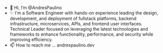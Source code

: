 - 👋 Hi, I’m @AndresPaulino
- ✨ I'm a Software Engineer with hands-on experience leading the design, development, and deployment of fullstack platforms, backend infrastructure, microservices, APIs, and frontend user interfaces. Technical Leader focused on leveraging the latest technologies and frameworks to enhance functionality, performance, and security while improving efficiency.
- 📫 How to reach me ... andrespaulino.dev

<!---
AndresPaulino/AndresPaulino is a ✨ special ✨ repository because its `README.md` (this file) appears on your GitHub profile.
You can click the Preview link to take a look at your changes.
--->

